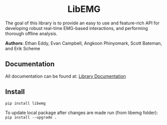 <h1 align="center">LibEMG</h1>

The goal of this library is to provide an easy to use and feature-rich API for developing robust real-time EMG-based interactions, and performing thorough offline analysis.

**Authors**: Ethan Eddy, Evan Campbell, Angkoon Phinyomark, Scott Bateman, and Erik Scheme

## Documentation
All documentation can be found at: [Library Documentation](https://libemg.github.io/libemg/)

## Install 
`pip install libemg`

To update local package after changes are made run (from libemg folder):
`pip install --upgrade .`